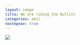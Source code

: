 ```yaml
---
layout: image
title: We are riding the Bullitt
categories: emil
nostepnav: true
---
```

![]({{site.url}}/i/IMG_1218.jpg)


